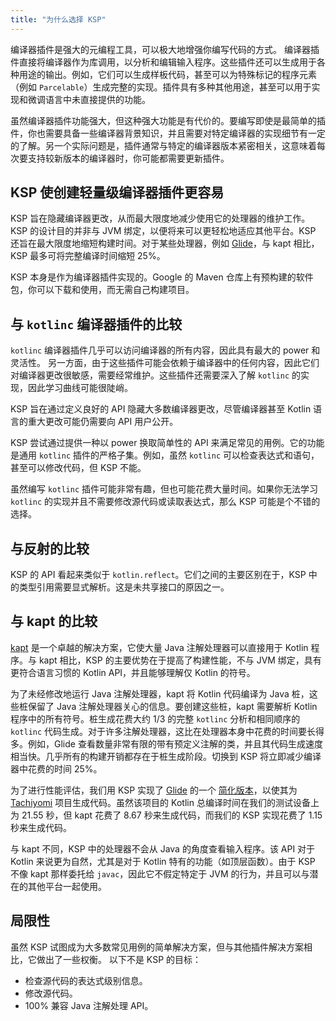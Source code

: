 ```yaml
---
title: "为什么选择 KSP"
---
```

编译器插件是强大的元编程工具，可以极大地增强你编写代码的方式。
编译器插件直接将编译器作为库调用，以分析和编辑输入程序。这些插件还可以生成用于各种用途的输出。例如，它们可以生成样板代码，甚至可以为特殊标记的程序元素（例如 `Parcelable`）生成完整的实现。插件具有多种其他用途，甚至可以用于实现和微调语言中未直接提供的功能。

虽然编译器插件功能强大，但这种强大功能是有代价的。要编写即使是最简单的插件，你也需要具备一些编译器背景知识，并且需要对特定编译器的实现细节有一定的了解。另一个实际问题是，插件通常与特定的编译器版本紧密相关，这意味着每次要支持较新版本的编译器时，你可能都需要更新插件。

## KSP 使创建轻量级编译器插件更容易

KSP 旨在隐藏编译器更改，从而最大限度地减少使用它的处理器的维护工作。KSP 的设计目的并非与 JVM 绑定，以便将来可以更轻松地适应其他平台。KSP 还旨在最大限度地缩短构建时间。对于某些处理器，例如 [Glide](https://github.com/bumptech/glide)，与 kapt 相比，KSP 最多可将完整编译时间缩短 25%。

KSP 本身是作为编译器插件实现的。Google 的 Maven 仓库上有预构建的软件包，你可以下载和使用，而无需自己构建项目。

## 与 `kotlinc` 编译器插件的比较

`kotlinc` 编译器插件几乎可以访问编译器的所有内容，因此具有最大的 power 和灵活性。
另一方面，由于这些插件可能会依赖于编译器中的任何内容，因此它们对编译器更改很敏感，需要经常维护。这些插件还需要深入了解 `kotlinc` 的实现，因此学习曲线可能很陡峭。

KSP 旨在通过定义良好的 API 隐藏大多数编译器更改，尽管编译器甚至 Kotlin 语言的重大更改可能仍需要向 API 用户公开。

KSP 尝试通过提供一种以 power 换取简单性的 API 来满足常见的用例。它的功能是通用 `kotlinc` 插件的严格子集。例如，虽然 `kotlinc` 可以检查表达式和语句，甚至可以修改代码，但 KSP 不能。

虽然编写 `kotlinc` 插件可能非常有趣，但也可能花费大量时间。如果你无法学习 `kotlinc` 的实现并且不需要修改源代码或读取表达式，那么 KSP 可能是个不错的选择。

## 与反射的比较

KSP 的 API 看起来类似于 `kotlin.reflect`。它们之间的主要区别在于，KSP 中的类型引用需要显式解析。这是未共享接口的原因之一。

## 与 kapt 的比较

[kapt](kapt.md) 是一个卓越的解决方案，它使大量 Java 注解处理器可以直接用于 Kotlin 程序。与 kapt 相比，KSP 的主要优势在于提高了构建性能，不与 JVM 绑定，具有更符合语言习惯的 Kotlin API，并且能够理解仅 Kotlin 的符号。

为了未经修改地运行 Java 注解处理器，kapt 将 Kotlin 代码编译为 Java 桩，这些桩保留了 Java 注解处理器关心的信息。要创建这些桩，kapt 需要解析 Kotlin 程序中的所有符号。桩生成花费大约 1/3 的完整 `kotlinc` 分析和相同顺序的 `kotlinc` 代码生成。对于许多注解处理器，这比在处理器本身中花费的时间要长得多。例如，Glide 查看数量非常有限的带有预定义注解的类，并且其代码生成速度相当快。几乎所有的构建开销都存在于桩生成阶段。切换到 KSP 将立即减少编译器中花费的时间 25%。

为了进行性能评估，我们用 KSP 实现了 [Glide](https://github.com/bumptech/glide) 的一个 [简化版本](https://github.com/google/ksp/releases/download/1.4.10-dev-experimental-20200924/miniGlide.zip)，以使其为 [Tachiyomi](https://github.com/tachiyomiorg) 项目生成代码。虽然该项目的 Kotlin 总编译时间在我们的测试设备上为 21.55 秒，但 kapt 花费了 8.67 秒来生成代码，而我们的 KSP 实现花费了 1.15 秒来生成代码。

与 kapt 不同，KSP 中的处理器不会从 Java 的角度查看输入程序。该 API 对于 Kotlin 来说更为自然，尤其是对于 Kotlin 特有的功能（如顶层函数）。由于 KSP 不像 kapt 那样委托给 `javac`，因此它不假定特定于 JVM 的行为，并且可以与潜在的其他平台一起使用。

## 局限性

虽然 KSP 试图成为大多数常见用例的简单解决方案，但与其他插件解决方案相比，它做出了一些权衡。
以下不是 KSP 的目标：

* 检查源代码的表达式级别信息。
* 修改源代码。
* 100% 兼容 Java 注解处理 API。